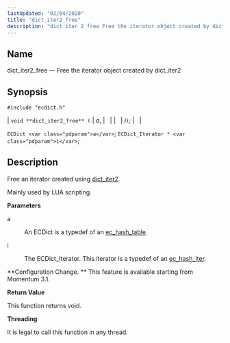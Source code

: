 ```yaml
---
lastUpdated: "02/04/2020"
title: "dict_iter2_free"
description: "dict iter 2 free Free the iterator object created by dict iter 2 void dict iter 2 free a i EC Dict a EC Dict Iterator i Free an iterator created using dict iter 2 Mainly used by LUA scripting a An EC Dict is a typedef of an ec..."
---
```


<a name="apis.dict_iter2_free"></a> 
## Name

dict_iter2_free — Free the iterator object created by dict_iter2

## Synopsis

`#include "ecdict.h"`

| `void **dict_iter2_free** (` | <var class="pdparam">a</var>, |   |
|   | <var class="pdparam">i</var>`)`; |   |

`ECDict <var class="pdparam">a</var>`;
`ECDict_Iterator * <var class="pdparam">i</var>`;<a name="idp49996560"></a> 
## Description

Free an iterator created using [dict_iter2](/momentum/3/3-api/apis-dict-iter-2).

Mainly used by LUA scripting.

**<a name="idp49998800"></a> Parameters**

<dl class="variablelist">

<dt>a</dt>

<dd>

An ECDict is a typedef of an [ec_hash_table](/momentum/3/3-api/structs-ec-hash-table).

</dd>

<dt>i</dt>

<dd>

The ECDict_Iterator. This iterator is a typedef of an [ec_hash_iter](/momentum/3/3-api/structs-ec-hash-iter).

</dd>

</dl>

**Configuration Change. ** This feature is available starting from Momentum 3.1.

**<a name="idp50006480"></a> Return Value**

This function returns void.

**<a name="idp50007392"></a> Threading**

It is legal to call this function in any thread.